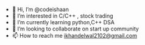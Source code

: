 - 👋 Hi, I’m @codeishaan
- 👀 I’m interested in C/C++ , stock trading 
- 🌱 I’m currently learning python,C++ DSA
- 💞️ I’m looking to collaborate on start up community 
- 📫 How to reach me ikhandelwal2102@gmail.com

<!---
codeishaan/codeishaan is a ✨ special ✨ repository because its `README.md` (this file) appears on your GitHub profile.
You can click the Preview link to take a look at your changes.
--->
